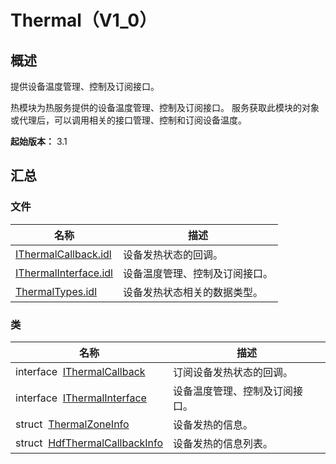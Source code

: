 # Thermal（V1_0）


## 概述

提供设备温度管理、控制及订阅接口。

热模块为热服务提供的设备温度管理、控制及订阅接口。 服务获取此模块的对象或代理后，可以调用相关的接口管理、控制和订阅设备温度。

**起始版本：** 3.1


## 汇总


### 文件

| 名称 | 描述 | 
| -------- | -------- |
| [IThermalCallback.idl](_i_thermal_callback_8idl_v10.md) | 设备发热状态的回调。 | 
| [IThermalInterface.idl](_i_thermal_interface_8idl_v10.md) | 设备温度管理、控制及订阅接口。 | 
| [ThermalTypes.idl](_thermal_types_8idl_v10.md) | 设备发热状态相关的数据类型。 | 


### 类

| 名称 | 描述 | 
| -------- | -------- |
| interface&nbsp;&nbsp;[IThermalCallback](interface_i_thermal_callback_v10.md) | 订阅设备发热状态的回调。 | 
| interface&nbsp;&nbsp;[IThermalInterface](interface_i_thermal_interface_v10.md) | 设备温度管理、控制及订阅接口。 | 
| struct&nbsp;&nbsp;[ThermalZoneInfo](_thermal_zone_info_v10.md) | 设备发热的信息。 | 
| struct&nbsp;&nbsp;[HdfThermalCallbackInfo](_hdf_thermal_callback_info_v10.md) | 设备发热的信息列表。 | 
